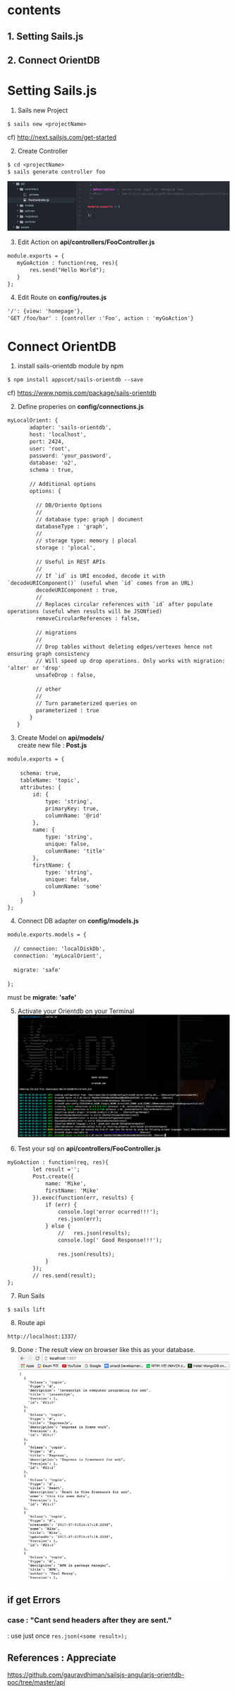 # contents
## 1. Setting Sails.js
## 2. Connect OrientDB

# Setting Sails.js

1. Sails new Project

~~~~
$ sails new <projectName>
~~~~

cf) http://next.sailsjs.com/get-started
 
 2. Create Controller
 ```
 $ cd <projectName>
 $ sails generate controller foo
 ```
 ![](https://github.com/mothcar/common/blob/master/images/new_foo.png)
 
 3. Edit Action on **api/controllers/FooController.js**
 ```
 module.exports = {
	myGoAction : function(req, res){
		res.send("Hello World");
	}
};
```

 4. Edit Route on **config/routes.js**
 ```
'/': {view: 'homepage'},
'GET /foo/bar' : {controller :'Foo', action : 'myGoAction'}
 ```
 
 # Connect OrientDB 
 
 1. install sails-orientdb module by npm 
 ```
 $ npm install appscot/sails-orientdb --save
 ```
 cf) https://www.npmjs.com/package/sails-orientdb
 
 
 2. Define properies on **config/connections.js**
 ```
 myLocalOrient: {
        adapter: 'sails-orientdb',
        host: 'localhost',
        port: 2424,
        user: 'root',
        password: 'your_password',
        database: 'o2',
        schema : true,

        // Additional options
        options: {

          // DB/Oriento Options
          //
          // database type: graph | document
          databaseType : 'graph',
          //
          // storage type: memory | plocal
          storage : 'plocal',

          // Useful in REST APIs
          //
          // If `id` is URI encoded, decode it with `decodeURIComponent()` (useful when `id` comes from an URL)
          decodeURIComponent : true,
          //
          // Replaces circular references with `id` after populate operations (useful when results will be JSONfied)
          removeCircularReferences : false,

          // migrations
          //
          // Drop tables without deleting edges/vertexes hence not ensuring graph consistency
          // Will speed up drop operations. Only works with migration: 'alter' or 'drop'
          unsafeDrop : false,

          // other
          //
          // Turn parameterized queries on
          parameterized : true
        }
	}
```

3. Create Model on **api/models/<SomeName : Post.js>**  
create new file : **Post.js**

```
module.exports = {

    schema: true,
    tableName: 'topic',
    attributes: {
        id: {
            type: 'string',
            primaryKey: true,
            columnName: '@rid'
        },
        name: {
            type: 'string',
            unique: false,
			columnName: 'title'
        },
        firstName: {
            type: 'string',
            unique: false,
			columnName: 'some'
        }
    }
};
```
4. Connect DB adapter on **config/models.js**
```
module.exports.models = {

  // connection: 'localDiskDb',
  connection: 'myLocalOrient',

  migrate: 'safe'

};
```
must be **migrate: 'safe'**

5. Activate your Orientdb on your Terminal
![](https://github.com/mothcar/common/blob/master/images/orientdb.jpg)

6. Test your sql on **api/controllers/FooController.js**
```
myGoAction : function(req, res){
		let result ='';
		Post.create({
			name: 'Mike',
			firstName: 'Mike'
		}).exec(function(err, results) {
			if (err) {
				console.log('error ocurred!!!');
				res.json(err);
			} else {
				//   res.json(results);
				console.log(' Good Response!!!');

				res.json(results);
			}
		});
		// res.send(result);
};
```

7. Run Sails
```
$ sails lift
```

8. Route api 
```
http://localhost:1337/
```

9. Done : The result view on browser like this as your database.
![](https://github.com/mothcar/common/blob/master/images/result.jpg)

## if get Errors

### case : "Cant send headers after they are sent."
: use just once ```res.json(<some result>);```

## References : Appreciate
https://github.com/gauravdhiman/sailsjs-angularjs-orientdb-poc/tree/master/api

 
 


